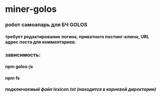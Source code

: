 # miner-golos
### робот самоапарь для БЧ GOLOS
#### требует редактирование логина, приватного постинг-ключа, URL адрес поста для комментариев.
### зависимость:
#### npm golos-js
#### npm fs
##### подключаемый файл lexicon.txt (находится в корневой директории)
